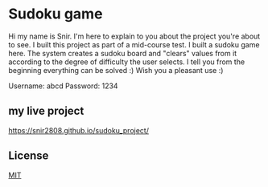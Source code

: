  # Sudoku game

Hi my name is Snir.
I'm here to explain to you about the project you're about to see.
I built this project as part of a mid-course test.
I built a sudoku game here.
The system creates a sudoku board and "clears" values from it according to the degree of difficulty the user selects.
I tell you from the beginning everything can be solved :)
Wish you a pleasant use :)

Username: abcd
Password: 1234

## my live project

https://snir2808.github.io/sudoku_project/


## License
[MIT](https://choosealicense.com/licenses/mit/)
